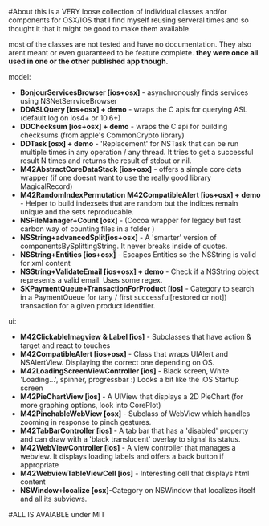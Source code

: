 #About
this is a VERY loose collection of individual classes and/or components for OSX/IOS that I find myself reusing serveral times and so thought it that it might be good to make them available.

most of the classes are not tested and have no documentation. They also arent meant or even guaranteed to be feature complete.
<b>they were once all used in one or the other published app though.</b>

model:
<ul>
<li><b>BonjourServicesBrowser [ios+osx]</b> - asynchronously finds services using NSNetSerrviceBrowser
<li><b>DDASLQuery [ios+osx] + demo</b> - wraps the C apis for querying ASL (default log on ios4+ or 10.6+)
<li><b>DDChecksum [ios+osx] + demo</b> - wraps the C api for building checksums (from apple's CommonCrypto library)
<li><b>DDTask [osx] + demo</b> - 'Replacement' for NSTask that can be run multiple times in any operation / any thread. It tries to get a successful result N times and returns the result of stdout or nil.
<li><b>M42AbstractCoreDataStack [ios+osx]</b> - offers a simple core data wrapper (if one doesnt want to use the really good library MagicalRecord)
<li><b>M42RandomIndexPermutation M42CompatibleAlert [ios+osx] + demo</b> - Helper to build indexsets that are random but the indices remain unique and the sets reproducable.
<li><b>NSFileManager+Count [osx]</b> - (Cocoa wrapper for legacy but fast carbon way of counting files in a folder )
<li><b>NSString+advancedSplit[ios+osx]</b> - A 'smarter' version of componentsBySplittingString. It never breaks inside of quotes.
<li><b>NSString+Entities [ios+osx]</b> - Escapes Entities so the NSString is valid for xml content
<li><b>NSString+ValidateEmail [ios+osx] + demo</b> - Check if a NSString object represents a valid email. Uses some regex.
<li><b>SKPaymentQueue+TransactionForProduct [ios]</b> - Category to search in a PaymentQueue for (any / first successful[restored or not]) transaction for a given product identifier.
</ul>

ui:
<ul>
<li><b>M42ClickableImagview & Label [ios]</b> - Subclasses that have action & target and react to touches
<li><b>M42CompatibleAlert [ios+osx]</b> - Class that wraps UIAlert and NSAlertView. Displaying the correct one depending on OS.
<li><b>M42LoadingScreenViewController [ios]</b> - Black screen, White 'Loading...', spinner, progressbar :) Looks a bit like the iOS Startup screen
<li><b>M42PieChartView [ios]</b> - A UIView that displays a 2D PieChart (for more graphing options, look into CorePlot)
<li><b>M42PinchableWebView [osx]</b> - Subclass of WebView which handles zooming in response to pinch gestures.
<li><b>M42TabBarController [ios]</b> - A tab bar that has a 'disabled' property and can draw with a 'black translucent' overlay to signal its status.
<li><b>M42WebViewController [ios]</b> - A view controller that manages a webview. It displays loading labels and offers a back button if appropriate
<li><b>M42WebviewTableViewCell [ios]</b> - Interesting cell that displays html content
<li><b>NSWindow+localize [osx]</b>-Category on NSWindow that localizes itself and all its subviews. 
</ul>

#ALL IS AVAIABLE under MIT